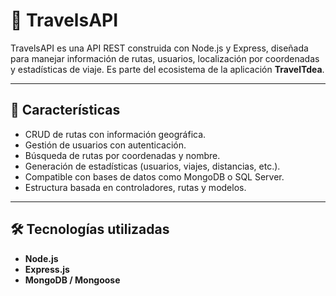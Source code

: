 # 🚀 TravelsAPI

TravelsAPI es una API REST construida con Node.js y Express, diseñada para manejar información de rutas, usuarios, localización por coordenadas y estadísticas de viaje. Es parte del ecosistema de la aplicación **TravelTdea**.

---

## 📌 Características

- CRUD de rutas con información geográfica.
- Gestión de usuarios con autenticación.
- Búsqueda de rutas por coordenadas y nombre.
- Generación de estadísticas (usuarios, viajes, distancias, etc.).
- Compatible con bases de datos como MongoDB o SQL Server.
- Estructura basada en controladores, rutas y modelos.

---

## 🛠️ Tecnologías utilizadas

- **Node.js**
- **Express.js**
- **MongoDB / Mongoose**
